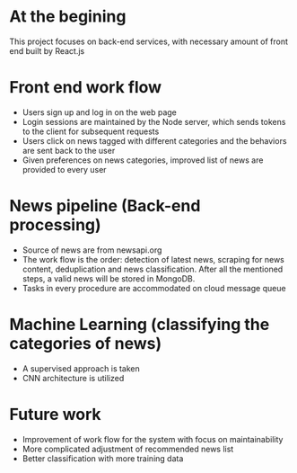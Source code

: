 # At the begining
This project focuses on back-end services, with necessary amount of front end built by React.js

# Front end work flow
+ Users sign up and log in on the web page
+ Login sessions are maintained by the Node server, which sends tokens to the client for subsequent requests
+ Users click on news tagged with different categories and the behaviors are sent back to the user
+ Given preferences on news categories, improved list of news are provided to every user

# News pipeline (Back-end processing)
+ Source of news are from newsapi.org
+ The work flow is the order: detection of latest news, scraping for news content, deduplication and news classification. After all the mentioned steps, a valid news will be stored in MongoDB.
+ Tasks in every procedure are accommodated on cloud message queue

# Machine Learning (classifying the categories of news)
+ A supervised approach is taken
+ CNN architecture is utilized

# Future work
+ Improvement of work flow for the system with focus on maintainability
+ More complicated adjustment of recommended news list
+ Better classification with more training data